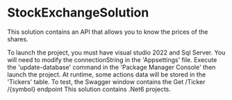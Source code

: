 # StockExchangeSolution

This solution contains an API that allows you to know the prices of the shares.

To launch the project, you must have visual studio 2022 and Sql Server. 
You will need to modify the connectionString in the 'Appsettings' file. Execute the 'update-database' command in the 'Package Manager Console' then launch the project.
At runtime, some actions data will be stored in the 'Tickers' table.
To test, the Swagger window contains the Get ​/Ticker​/{symbol} endpoint
This solution contains .Net6 projects.
